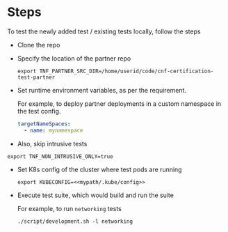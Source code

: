 # Steps

To test the newly added test / existing tests locally, follow the steps


-  Clone the repo
- Specify the location of the partner repo

    ```shell
    export TNF_PARTNER_SRC_DIR=/home/userid/code/cnf-certification-test-partner
    ```

- Set runtime environment variables, as per the requirement.

    For example, to deploy partner deployments in a custom namespace in the test config.
    ```yaml
    targetNameSpaces:
      - name: mynamespace
    ```

- Also, skip intrusive tests
```shell
export TNF_NON_INTRUSIVE_ONLY=true
```

- Set K8s config of the cluster where test pods are running

    ```shell
    export KUBECONFIG=<<mypath/.kube/config>>
    ```

- Execute test suite, which would build and run the suite

    For example, to run `networking` tests

    ```shell
    ./script/development.sh -l networking
    ```
